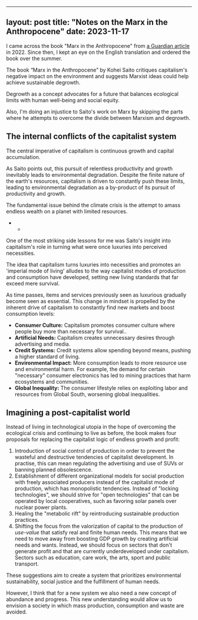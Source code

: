 
---
layout: post
title: "Notes on the Marx in the Anthropocene"
date: 2023-11-17
---

I came across the book "Marx in the Anthropocene" from [a Guardian article](https://www.theguardian.com/world/2022/sep/09/a-new-way-of-life-the-marxist-post-capitalist-green-manifesto-captivating-japan) in 2022. Since then, I kept an eye on the English translation and ordered the book over the summer.

The book “Marx in the Anthropocene” by Kohei Saito critiques capitalism's negative impact on the environment and suggests Marxist ideas could help achieve sustainable degrowth.

Degrowth as a concept advocates for a future that balances ecological limits with human well-being and social equity.

Also, I'm doing an injustice to Saito's work on Marx by skipping the parts where he attempts to overcome the divide between Marxism and degrowth.

## The internal conflicts of the capitalist system

The central imperative of capitalism is continuous growth and capital accumulation.

As Saito points out, this pursuit of relentless productivity and growth inevitably leads to environmental degradation. Despite the finite nature of the earth's resources, capitalism is driven to constantly push these limits, leading to environmental degradation as a by-product of its pursuit of productivity and growth.

The fundamental issue behind the climate crisis is the attempt to amass endless wealth on a planet with limited resources.

* *
One of the most striking side lessons for me was Saito's insight into capitalism's role in turning what were once luxuries into perceived necessities.

The idea that capitalism turns luxuries into necessities and promotes an 'imperial mode of living' alludes to the way capitalist modes of production and consumption have developed, setting new living standards that far exceed mere survival.

As time passes, items and services previously seen as luxurious gradually become seen as essential. This change in mindset is propelled by the inherent drive of capitalism to constantly find new markets and boost consumption levels:

- **Consumer Culture:** Capitalism promotes consumer culture where people buy more than necessary for survival..
- **Artificial Needs:** Capitalism creates unnecessary desires through advertising and media.
- **Credit Systems:** Credit systems allow spending beyond means, pushing a higher standard of living.
- **Environmental Impact:** More consumption leads to more resource use and environmental harm. For example, the demand for certain "necessary" consumer electronics has led to mining practices that harm ecosystems and communities.
- **Global Inequality:** The consumer lifestyle relies on exploiting labor and resources from Global South, worsening global inequalities.

## Imagining a post-capitalist world

Instead of living in technological utopia in the hope of overcoming the ecological crisis and continuing to live as before, the book makes four proposals for replacing the capitalist logic of endless growth and profit:

1. Introduction of social control of production in order to prevent the wasteful and destructive tendencies of capitalist development. In practise, this can mean regulating the advertising and use of SUVs or banning planned obsolescence.
2. Establishment of different organizational models for social production with freely associated producers instead of the capitalist mode of production, which has monopolistic tendencies. Instead of "locking technologies", we should strive for "open technologies" that can be operated by local cooperatives, such as favoring solar panels over nuclear power plants.
3. Healing the "metabolic rift" by reintroducing sustainable production practices.
4. Shifting the focus from the valorization of capital to the production of *use-value* that satisfy real and finite human needs. This means that we need to move away from boosting GDP growth by creating artificial needs and wants. Instead, we should focus on sectors that don't generate profit and that are currently underdeveloped under capitalism. Sectors such as education, care work, the arts, sport and public transport.


These suggestions aim to create a system that prioritizes environmental sustainability, social justice and the fulfillment of human needs.

However, I think that for a new system we also need a new concept of abundance and progress. This new understanding would allow us to envision a society in which mass production, consumption and waste are avoided.
